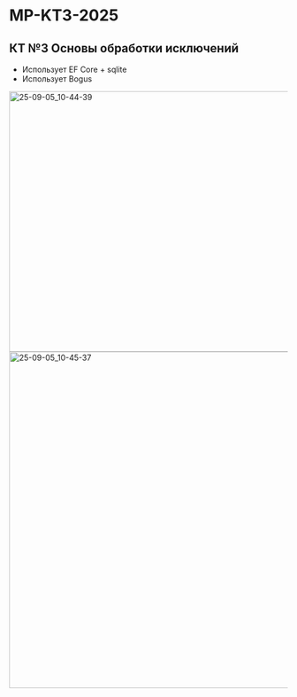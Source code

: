 ﻿# MP-KT3-2025

## КТ №3 Основы обработки исключений

- Использует EF Core + sqlite
- Использует Bogus

<img width="902" height="470" alt="25-09-05_10-44-39" src="https://github.com/user-attachments/assets/09848d8a-7894-48c6-9209-9ee3f0b44a27" />

<img width="980" height="607" alt="25-09-05_10-45-37" src="https://github.com/user-attachments/assets/38160cbe-9e69-464d-b331-39fe5077a11d" />
